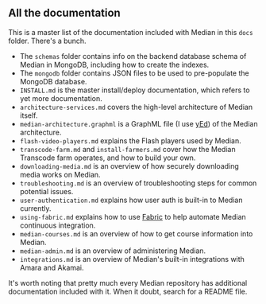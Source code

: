 ## All the documentation

This is a master list of the documentation included with Median in this `docs` folder. There's a bunch.

- The `schemas` folder contains info on the backend database schema of Median in MongoDB, including how to create the indexes.
- The `mongodb` folder contains JSON files to be used to pre-populate the MongoDB database.
- `INSTALL.md` is the master install/deploy documentation, which refers to yet more documentation.
- `architecture-services.md` covers the high-level architecture of Median itself.
- `median-architecture.graphml` is a GraphML file (I use [yEd](http://www.yworks.com/en/products/yfiles/yed/)) of the Median architecture.
- `flash-video-players.md` explains the Flash players used by Median.
- `transcode-farm.md` and `install-farmers.md` cover how the Median Transcode farm operates, and how to build your own.
- `downloading-media.md` is an overview of how securely downloading media works on Median.
- `troubleshooting.md` is an overview of troubleshooting steps for common potential issues.
- `user-authentication.md` explains how user auth is built-in to Median currently.
- `using-fabric.md` explains how to use [Fabric](http://www.fabfile.org/) to help automate Median continuous integration.
- `median-courses.md` is an overview of how to get course information into Median.
- `median-admin.md` is an overview of administering Median.
- `integrations.md` is an overview of Median's built-in integrations with Amara and Akamai.

It's worth noting that pretty much every Median repository has additional documentation included with it. When it doubt, search for a README file.